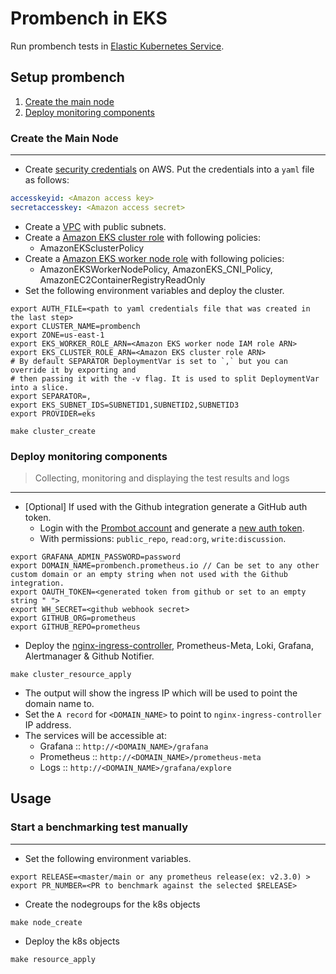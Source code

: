 # Prombench in EKS

Run prombench tests in [Elastic Kubernetes Service](https://aws.amazon.com/eks/).

## Setup prombench

1. [Create the main node](#create-the-main-node)
2. [Deploy monitoring components](#deploy-monitoring-components)

### Create the Main Node

---

- Create [security credentials](https://docs.aws.amazon.com/general/latest/gr/aws-sec-cred-types.html) on AWS. Put the credentials into a `yaml` file as follows:
```yaml
accesskeyid: <Amazon access key>
secretaccesskey: <Amazon access secret>
```
- Create a [VPC](https://docs.aws.amazon.com/eks/latest/userguide/create-public-private-vpc.html) with public subnets.
- Create a [Amazon EKS cluster role](https://docs.aws.amazon.com/eks/latest/userguide/service_IAM_role.html) with following policies:
    - AmazonEKSclusterPolicy 
- Create a [Amazon EKS worker node role](https://docs.aws.amazon.com/eks/latest/userguide/worker_node_IAM_role.html) with following policies:
    - AmazonEKSWorkerNodePolicy, AmazonEKS_CNI_Policy, AmazonEC2ContainerRegistryReadOnly
- Set the following environment variables and deploy the cluster.

```shell
export AUTH_FILE=<path to yaml credentials file that was created in the last step>
export CLUSTER_NAME=prombench
export ZONE=us-east-1
export EKS_WORKER_ROLE_ARN=<Amazon EKS worker node IAM role ARN>
export EKS_CLUSTER_ROLE_ARN=<Amazon EKS cluster role ARN>
# By default SEPARATOR DeploymentVar is set to `,` but you can override it by exporting and
# then passing it with the -v flag. It is used to split DeploymentVar into a slice.
export SEPARATOR=, 
export EKS_SUBNET_IDS=SUBNETID1,SUBNETID2,SUBNETID3
export PROVIDER=eks

make cluster_create
```


### Deploy monitoring components


> Collecting, monitoring and displaying the test results and logs
---

- [Optional] If used with the Github integration generate a GitHub auth token.
  - Login with the [Prombot account](https://github.com/prombot) and generate a [new auth token](https://github.com/settings/tokens).
  - With permissions: `public_repo`, `read:org`, `write:discussion`.

```shell
export GRAFANA_ADMIN_PASSWORD=password
export DOMAIN_NAME=prombench.prometheus.io // Can be set to any other custom domain or an empty string when not used with the Github integration.
export OAUTH_TOKEN=<generated token from github or set to an empty string " ">
export WH_SECRET=<github webhook secret>
export GITHUB_ORG=prometheus
export GITHUB_REPO=prometheus
```

- Deploy the [nginx-ingress-controller](https://github.com/kubernetes/ingress-nginx), Prometheus-Meta, Loki, Grafana, Alertmanager & Github Notifier.

```shell
make cluster_resource_apply
```

- The output will show the ingress IP which will be used to point the domain name to.
- Set the `A record` for `<DOMAIN_NAME>` to point to `nginx-ingress-controller` IP address.
- The services will be accessible at:
  - Grafana :: `http://<DOMAIN_NAME>/grafana`
  - Prometheus :: `http://<DOMAIN_NAME>/prometheus-meta`
  - Logs :: `http://<DOMAIN_NAME>/grafana/explore`

## Usage

### Start a benchmarking test manually
---

- Set the following environment variables.

```shell
export RELEASE=<master/main or any prometheus release(ex: v2.3.0) >
export PR_NUMBER=<PR to benchmark against the selected $RELEASE>
```

- Create the nodegroups for the k8s objects

```shell
make node_create
```

- Deploy the k8s objects

```shell
make resource_apply
```
